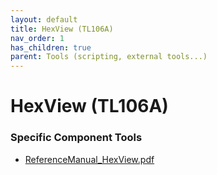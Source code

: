 ```yaml
---
layout: default
title: HexView (TL106A)
nav_order: 1
has_children: true
parent: Tools (scripting, external tools...)
---
```

# HexView (TL106A)
### Specific Component Tools

- [ReferenceManual_HexView.pdf](tools/ReferenceManual_HexView.pdf)

